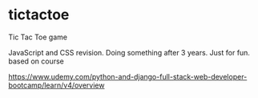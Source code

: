 # tictactoe
Tic Tac Toe game

JavaScript and CSS revision. Doing something after 3 years. Just for fun.
based on course

https://www.udemy.com/python-and-django-full-stack-web-developer-bootcamp/learn/v4/overview
